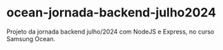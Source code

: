 # ocean-jornada-backend-julho2024
Projeto da jornada backend julho/2024 com NodeJS e Express, no curso Samsung Ocean.
